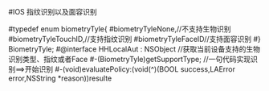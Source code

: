 
#IOS 指纹识别以及面容识别

#typedef enum biometryTyle{
#biometryTyleNone,//不支持生物识别 
#biometryTyleTouchID,//支持指纹识别 
#biometryTyleFaceID//支持面容识别 
#} BiometryTyle;
#@interface HHLocalAut : NSObject //获取当前设备支持的生物识别类型、指纹或者Face
#-(BiometryTyle)getSupportType; //一句代码实现识别==>开始识别
#-(void)evaluatePolicy:(void(^)(BOOL success,LAError error,NSString *reason))resulte
